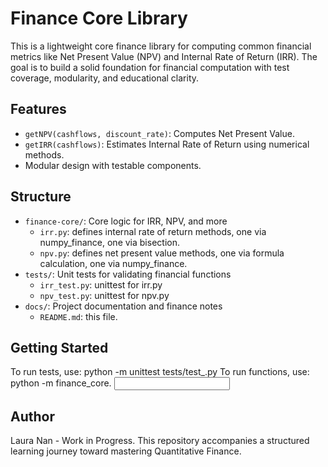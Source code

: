 # Finance Core Library

This is a lightweight core finance library for computing common financial metrics like Net Present Value (NPV) and Internal Rate of Return (IRR). The goal is to build a solid foundation for financial computation with test coverage, modularity, and educational clarity.

## Features

- `getNPV(cashflows, discount_rate)`: Computes Net Present Value.
- `getIRR(cashflows)`: Estimates Internal Rate of Return using numerical methods.
- Modular design with testable components.

## Structure

- `finance-core/`: Core logic for IRR, NPV, and more
  - `irr.py`: defines internal rate of return methods, one via numpy_finance, one via bisection. 
  - `npv.py`: defines net present value methods, one via formula calculation, one via numpy_finance.
- `tests/`: Unit tests for validating financial functions
  - `irr_test.py`: unittest for irr.py
  - `npv_test.py`: unittest for npv.py
- `docs/`: Project documentation and finance notes
  - `README.md`: this file.


## Getting Started
To run tests, use:
python -m unittest tests/test_<module>.py
To run functions, use:
python -m finance_core.<module> <input>

## Author

Laura Nan - Work in Progress. This repository accompanies a structured learning journey toward mastering Quantitative Finance.
